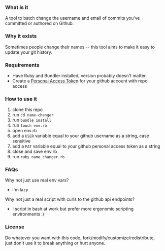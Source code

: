 ### What is it

A tool to batch change the username and email of commits you've committed or authored on Github.

### Why it exists

Sometimes people change their names -- this tool aims to make it easy to update your git history. 

### Requirements

- Have Ruby and Bundler installed, version probably doesn't matter.
- Create a [Personal Access Token](https://help.github.com/en/github/authenticating-to-github/creating-a-personal-access-token-for-the-command-line) for your github account with repo access

### How to use it

1. clone this repo
2. run `cd name-changer`
3. run `bundle install`
4. run `touch env.rb` 
5. open env.rb
6. add a `USER` variable equal to your github username as a string, case sensitive
7. add a `PAT` variable equal to your github personal access token as a string
9. close and save env.rb
10. run `ruby name_changer.rb`


### FAQs

Why not just use real env vars?
- i'm lazy

Why not just a real script with curls to the github api endpoints? 
- I script in bash at work but prefer more ergonomic scripting environments :) 

### License

Do whatever you want with this code, fork/modify/customize/redistribute, just don't use it to break anything or hurt anyone.
